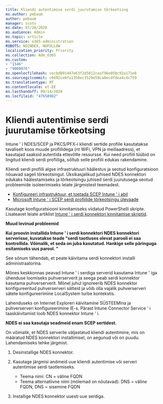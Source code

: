 ```yaml
---
title: Kliendi autentimise serdi juurutamise tõrkeotsing
ms.author: pebaum
author: pebaum
manager: scotv
ms.date: 07/28/2020
ms.audience: Admin
ms.topic: article
ms.service: o365-administration
ROBOTS: NOINDEX, NOFOLLOW
localization_priority: Priority
ms.collection: Adm_O365
ms.custom:
- "1546"
- "9000076"
ms.openlocfilehash: cecbd091447e63f2d5012ceaf96e050c92a171e6
ms.sourcegitcommit: c6692ce0fa1358ec3529e59ca0ecdfdea4cdc759
ms.translationtype: MT
ms.contentlocale: et-EE
ms.lasthandoff: 09/14/2020
ms.locfileid: "47658982"
---
```

# <a name="troubleshooting-client-authentication-certificate-deployment"></a>Kliendi autentimise serdi juurutamise tõrkeotsing

Intune ' i NDES/SCEP ja PKCS/PFX-i kliendi sertide profiile kasutatakse tavaliselt koos muude profiilidega (nt WiFi, VPN ja meiliaadress), et kasutajad saaksid autentida ettevõtte ressursse. Kui need profiili tüübid on lingitud kliendi serdi profiiliga, sõltub selle profiili edukas rakendamine.

Kliendi serdi profiili algse infrastruktuuri häälestus ja seotud konfiguratsioon nõuavad sageli tõrkeotsingut. Üksikasjalikud juhised NDES konnektori edukaks häälestamiseks ja tõrkeotsingu juhised serdi juurutusega seotud probleemide isoleerimiseks leiate järgmistest teemadest. 

- [Konfigureeri infrastruktuur, et toetada SCEP Intune ' i abil](https://support.microsoft.com/help/4459540/troubleshoot-ndes-configuration-for-use-with-intune)
- [Microsoft Intune ' i SCEP serdi profiilide tõrkeotsingu ülevaade](https://support.microsoft.com/help/4457481/troubleshooting-scep-certificate-profile-deployment-in-intune)

Kasutage konfiguratsiooni kinnitamiseks viidatud PowerShelli skripte. Lisateavet leiate artiklist [Intune ' i serdi konnektori kinnitamise skriptid](https://github.com/microsoftgraph/powershell-intune-samples/tree/master/CertificationAuthority).

  
**Muud levinud probleemid**

**Kui proovin installida Intune ' i serdi konnektori NDES konnektori serverisse, kuvatakse teade "serdi taotluses olevat parooli ei saa kontrollida. Võimalik, et seda on juba kasutatud. Hankige selle päringuga esitamiseks uus parool. "**  

See sõnum tähendab, et peate käivitama serdi konnektori installi administraatorina.

Mõnes keskkonnas peavad Intune ' i serdiga serverid kasutama Intune ' iga ühenduse loomiseks puhverserverit ja seega peab serdi konnektor kasutama puhverserverit. Mõnel juhul ignoreerib NDES konnektor konfigureeritud puhverserveri sätteid ja võib olla vajalik puhverserveri sätete konfigureerimine LocalSystem turbe kontekstis. 
 
Lahenduseks on Internet Exploreri käivitamine SÜSTEEMIna ja puhverserveri konfigureerimine IE-s. Pärast Intune Connector Service ' i taaskäivitamist loob NDES konnektor Intune ' i.

**NDES ei saa kasutaja seadmeid enam SCEP sertidest.**

On võimalik, et NDES serverile väljastatud kliendi autentimine, mis on määratud NDES konnektori installimisel, on aegunud või on puudu. Lahendamiseks tehke järgmist. 
 
1. Desinstallige NDES konnektor.  
2. Kasutage järgmisi andmeid uue kliendi autentimise või serveri autentimise serdi taotlemiseks. 
 
    - Teema nimi: CN = väline FQDN  
    - Teema alternatiivne nimi (mõlemad on nõutavad): DNS = väline FQDN, DNS = sisemine FQDN 
 
3. Installige NDES konnektor uuesti uue serdiga.